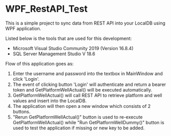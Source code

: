 # WPF_RestAPI_Test
This is a simple project to sync data from REST API into your LocalDB using WPF application.

Listed below is the tools that are used for this development:
- Microsoft Visual Studio Community 2019 (Version 16.8.4)
- SQL Server Management Studio V 18.6

Flow of this application goes as:
1. Enter the username and password into the textbox in MainWindow and click 'Login'.
2. The event of clicking button 'Login' will authenticate and return a bearer token and GetPlatformWellActual() will be executed automatically.
3. GetPlatformWellActual() will call REST API to retrieve platform and well values and insert into the LocalDB.
4. The application will then open a new window which consists of 2 buttons. 
5. "Rerun GetPlatformWellActual()" button is used to re-execute GetPlatformWellActual() while "Run GetPlatformWellDummy()" button is used to test the application if missing or new key to be added.
